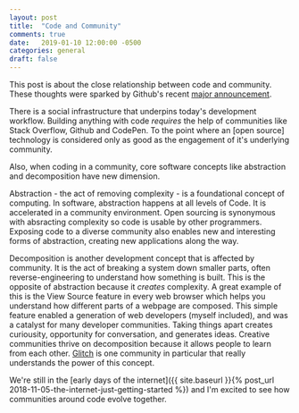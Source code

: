 ```yaml
---
layout: post
title:  "Code and Community"
comments: true
date:   2019-01-10 12:00:00 -0500
categories: general
draft: false
---
```


This post is about the close relationship between code and community. These thoughts were sparked by Github's recent [major announcement](https://blog.github.com/2019-01-07-new-year-new-github/).

There is a social infrastructure that underpins today's development workflow. Building anything with code _requires_ the help of communities like Stack Overflow, Github and CodePen. To the point where an [open source] technology is considered only as good as the engagement of it's underlying community.

Also, when coding in a community, core software concepts like abstraction and decomposition have new dimension. 

Abstraction - the act of removing complexity - is a foundational concept of computing. In software, abstraction happens at all levels of Code. It is accelerated in a community environment. Open sourcing is synonymous with absracting complexity so code is usable by other programmers. Exposing code to a diverse community also enables new and interesting forms of abstraction, creating new applications along the way.

Decomposition is another development concept that is affected by community. It is the act of breaking a system down smaller parts, often reverse-engineering to understand how something is built. This is the opposite of abstraction because it _creates_ complexity. A great example of this is the View Source feature in every web browser which helps you understand how different parts of a webpage are composed. This simple feature enabled a generation of web developers (myself included), and was a catalyst for many developer communities. Taking things apart creates curiousity, opportunity for conversation, and generates ideas. Creative communities thrive on decomposition because it allows people to learn from each other. [Glitch](www.glitch.com) is one community in particular that really understands the power of this concept.

We're still in the [early days of the internet]({{ site.baseurl }}{% post_url 2018-11-05-the-internet-just-getting-started %}) and I'm excited to see how communities around code  evolve together.